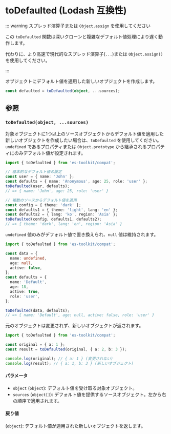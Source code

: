 # toDefaulted (Lodash 互換性)

::: warning スプレッド演算子または `Object.assign` を使用してください

この `toDefaulted` 関数は深いクローンと複雑なデフォルト値処理により遅く動作します。

代わりに、より高速で現代的なスプレッド演算子(`...`)または `Object.assign()` を使用してください。

:::

オブジェクトにデフォルト値を適用した新しいオブジェクトを作成します。

```typescript
const defaulted = toDefaulted(object, ...sources);
```

## 参照

### `toDefaulted(object, ...sources)`

対象オブジェクトに1つ以上のソースオブジェクトからデフォルト値を適用した新しいオブジェクトを作成したい場合は、`toDefaulted` を使用してください。`undefined` であるプロパティまたは `Object.prototype` から継承されるプロパティにのみデフォルト値が設定されます。

```typescript
import { toDefaulted } from 'es-toolkit/compat';

// 基本的なデフォルト値の設定
const user = { name: 'John' };
const defaults = { name: 'Anonymous', age: 25, role: 'user' };
toDefaulted(user, defaults);
// => { name: 'John', age: 25, role: 'user' }

// 複数のソースからデフォルト値を適用
const config = { theme: 'dark' };
const defaults1 = { theme: 'light', lang: 'en' };
const defaults2 = { lang: 'ko', region: 'Asia' };
toDefaulted(config, defaults1, defaults2);
// => { theme: 'dark', lang: 'en', region: 'Asia' }
```

`undefined` 値のみがデフォルト値で置き換えられ、`null` 値は維持されます。

```typescript
import { toDefaulted } from 'es-toolkit/compat';

const data = {
  name: undefined,
  age: null,
  active: false,
};
const defaults = {
  name: 'Default',
  age: 18,
  active: true,
  role: 'user',
};

toDefaulted(data, defaults);
// => { name: 'Default', age: null, active: false, role: 'user' }
```

元のオブジェクトは変更されず、新しいオブジェクトが返されます。

```typescript
import { toDefaulted } from 'es-toolkit/compat';

const original = { a: 1 };
const result = toDefaulted(original, { a: 2, b: 3 });

console.log(original); // { a: 1 } (変更されない)
console.log(result); // { a: 1, b: 3 } (新しいオブジェクト)
```

#### パラメータ

- `object` (`object`): デフォルト値を受け取る対象オブジェクト。
- `sources` (`object[]`): デフォルト値を提供するソースオブジェクト。左から右の順序で適用されます。

#### 戻り値

(`object`): デフォルト値が適用された新しいオブジェクトを返します。
